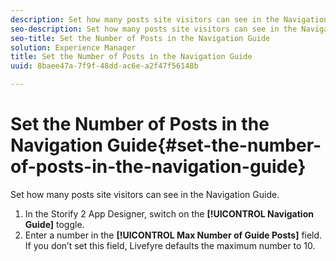 ```yaml
---
description: Set how many posts site visitors can see in the Navigation Guide.
seo-description: Set how many posts site visitors can see in the Navigation Guide.
seo-title: Set the Number of Posts in the Navigation Guide
solution: Experience Manager
title: Set the Number of Posts in the Navigation Guide
uuid: 8baee47a-7f9f-48dd-ac6e-a2f47f56148b

---
```


# Set the Number of Posts in the Navigation Guide{#set-the-number-of-posts-in-the-navigation-guide}

Set how many posts site visitors can see in the Navigation Guide.

1. In the Storify 2 App Designer, switch on the **[!UICONTROL Navigation Guide]** toggle.
1. Enter a number in the **[!UICONTROL Max Number of Guide Posts]** field. If you don’t set this field, Livefyre defaults the maximum number to 10.
